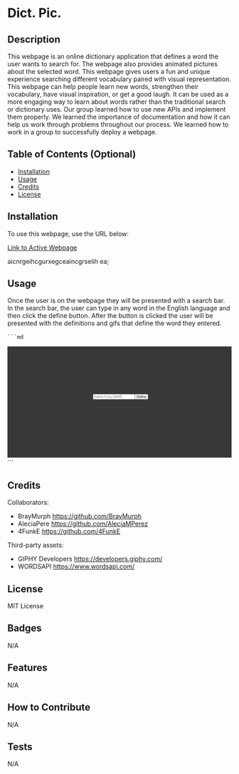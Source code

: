 # Dict. Pic.

## Description

This webpage is an online dictionary application that defines a word the user wants to search for. The webpage also provides animated pictures about the selected word. This webpage gives users a fun and unique experience searching different vocabulary paired with visual representation. This webpage can help people learn new words, strengthen their vocabulary, have visual inspiration, or get a good laugh. It can be used as a more engaging way to learn about words rather than the traditional search or dictionary uses. Our group learned how to use new APIs and implement them properly. We learned the importance of documentation and how it can help us work through problems throughout our process. We learned how to work in a group to successfully deploy a webpage. 

## Table of Contents (Optional)

- [Installation](#installation)
- [Usage](#usage)
- [Credits](#credits)
- [License](#license)

## Installation

To use this webpage, use the URL below:

[Link to Active Webpage](https://braymurph.github.io/Dict-Pic/) 

aicnrgeihcgurxegceaincgrselih ea; 

## Usage

Once the user is on the webpage they will be presented with a search bar. In the search bar, the user can type in any word in the English language and then click the define button. After the button is clicked the user will be presented with the definitions and gifs that define the word they entered. 

    ```md
![alt text](/assets/images/Dict-pic-img.png)
    ```

## Credits

Collaborators:

- BrayMurph https://github.com/BrayMurph
- AleciaPere https://github.com/AleciaMPerez
- 4FunkE https://github.com/4FunkE

Third-party assets:

- GIPHY Developers https://developers.giphy.com/
- WORDSAPI https://www.wordsapi.com/

## License

MIT License 

## Badges

N/A

## Features

N/A
## How to Contribute

N/A

## Tests

N/A
